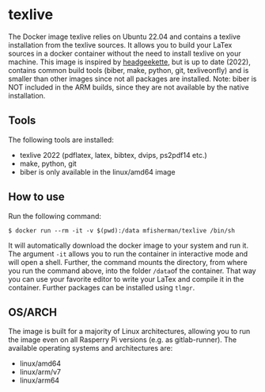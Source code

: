 # texlive
The Docker image texlive relies on Ubuntu 22.04 and contains a texlive installation from the texlive sources.
It allows you to build your LaTex sources in a docker container without the need to install texlive on your machine.
This image is inspired by [headgeekette](https://hub.docker.com/r/headgeekette/rpi-latex/), but is up to date (2022), contains common build tools (biber, make, python, git, texliveonfly) and is smaller than other images since not all packages are installed.
Note: biber is NOT included in the ARM builds, since they are not available by the native installation.


## Tools
The following tools are installed:
- texlive 2022 (pdflatex, latex, bibtex, dvips, ps2pdf14 etc.)
- make, python, git
- biber is only available in the linux/amd64 image

## How to use
Run the following command:
```
$ docker run --rm -it -v $(pwd):/data mfisherman/texlive /bin/sh
```
It will automatically download the docker image to your system and run it.
The argument `-it` allows you to run the container in interactive mode and will open a shell.
Further, the command mounts the directory, from where you run the command above, into the folder `/data`of the container.
That way you can use your favorite editor to write your LaTex and compile it in the container. Further packages can be installed using `tlmgr`.

## OS/ARCH
The image is built for a majority of Linux architectures, allowing you to run the image even on all Rasperry Pi versions (e.g. as gitlab-runner).
The available operating systems and architectures are:

 - linux/amd64
 - linux/arm/v7
 - linux/arm64

